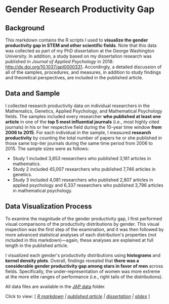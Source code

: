 # Gender Research Productivity Gap


## Background
This markdown contains the R scripts I used to **visualize the gender productivity gap in STEM and other scientific fields**. Note that this data was collected as part of my PhD dissertation at the George Washington University. In addition, a study based on my dissertation research was published in *Journal of Applied Psychology* in 2018: <http://dx.doi.org/10.1037/apl0000331>. Accordingly, a detailed discussion of all of the samples, procedures, and measures, in addition to study findings and theoretical perspectives, are included in the published article.

## Data and Sample
I collected research productivity data on individual researchers in the Mathematics, Genetics, Applied Psychology, and Mathematical Psychology fields. The samples included every researcher **who published at least one article** in one of the **top 5 most influential journals** (i.e., most highly cited journals) in his or her respective field during the 10-year time window **from 2006 to 2015**. For each individual in the sample, I measured **research productivity** by counting the total number of papers he or she published in those same top-tier journals during the same time period from 2006 to 2015. The sample sizes were as follows: 

* Study 1 included 3,853 researchers who published 3,161 articles in mathematics.
* Study 2 included 45,007 researchers who published 7,746 articles in genetics.
* Study 3 included 4,081 researchers who published 2,807 articles in applied psychology and 6,337 researchers who published 3,796 articles in mathematical psychology.

## Data Visualization Process
To examine the magnitude of the gender productivity gap, I first performed visual comparisons of the productivity distributions by gender. This visual inspection was the first step of the examination, and it was then followed by more advanced statistical analyses of each distribution's properties (not included in this markdown)—again, these analyses are explained at full length in the published article.

I visualized each gender's productivity distributions using **histograms** and **kernel density plots**. Overall, findings revealed that **there was a considerable gender productivity gap among stars in favor of men** across fields. Specifically, the under-representation of women was more extreme at the more elite ranges of performance (i.e., right tails of the distributions). 

All data files are available in the [JAP data](https://github.com/bloonsinthesky/Data-Science-Portfolio/tree/main/Gender%20Research%20Productivity%20Gap/JAP%20data) folder.

Click to view: [ *[R markdown](https://rpubs.com/bloonsinthesky/gender_productivity_gap_vis) | [published article](https://github.com/bloonsinthesky/Data-Science-Portfolio/raw/main/Gender%20Research%20Productivity%20Gap/Gender%20Productivity%20Gap%20among%20Stars_JAP%20Article.pdf) | [dissertation](https://github.com/bloonsinthesky/Data-Science-Portfolio/raw/main/Gender%20Research%20Productivity%20Gap/PhD%20Thesis%20-%20Gender%20Performance%20Gap%20among%20Star%20Performers%20in%20STEM.pdf) | [slides](https://github.com/bloonsinthesky/Data-Science-Portfolio/raw/main/Gender%20Research%20Productivity%20Gap/Gender%20Productivity%20Gap%20Among%20Stars_Aalto%20Biz%20Seminar.pptx)* ]

